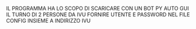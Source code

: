 IL PROGRAMMA HA LO SCOPO DI SCARICARE CON UN BOT PY AUTO GUI IL TURNO DI 2 PERSONE DA IVU
FORNIRE UTENTE E PASSWORD NEL FILE CONFIG INSIEME A INDIRIZZO IVU